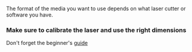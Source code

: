 The format of the media you want to use depends on what laser cutter or software you have.

### Make sure to calibrate the laser and use the right dimensions

Don't forget the beginner's [guide](https://www.instructables.com/id/Laser-Cutting-Cases-for-Beginners/)
